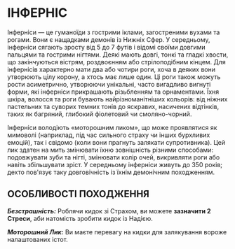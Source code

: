 ﻿# ІНФЕРНІС

Інферніси — це гуманоїди з гострими іклами, загостреними вухами та рогами. Вони є нащадками демонів із Нижніх Сфер. У середньому, інферніси сягають зросту від 5 до 7 футів і відомі своїми довгими пальцями та гострими нігтями. Деякі мають довгі, тонкі та гладкі хвости, що закінчуються вістрям, роздвоєнням або стрілоподібним кінцем. Для інфернісів характерно мати два або чотири роги, хоча в деяких вони утворюють цілу корону, а хтось має лише один. Ці роги також можуть рости асиметрично, утворюючи унікальні, часто вигадливо вигнуті форми, які інферніси прикрашають різьбленням та орнаментами. Їхня шкіра, волосся та роги бувають найрізноманітніших кольорів: від ніжних пастельних та суворих темних тонів до яскравих, насичених відтінків, таких як багряний, глибокий фіолетовий чи смоляно-чорний.

Інферніси володіють «моторошним ликом», що може проявлятися як мимоволі (наприклад, під час сильного страху чи інших бурхливих емоцій), так і свідомо (коли вони прагнуть залякати супротивника). Цей лик здатен на мить змінювати їхню зовнішність різними способами: подовжувати зуби та нігті, змінювати колір очей, викривляти роги або навіть збільшувати зріст. У середньому інферніси живуть до 350 років; дехто пов'язує таку довговічність із їхнім демонічним походженням.

## ОСОБЛИВОСТІ ПОХОДЖЕННЯ

***Безстрашність:*** Роблячи кидок зі Страхом, ви можете **зазначити 2 Стреси**, аби натомість зробити кидок із Надією.

***Моторошний Лик:*** Ви маєте перевагу на кидки для залякування вороже налаштованих істот.